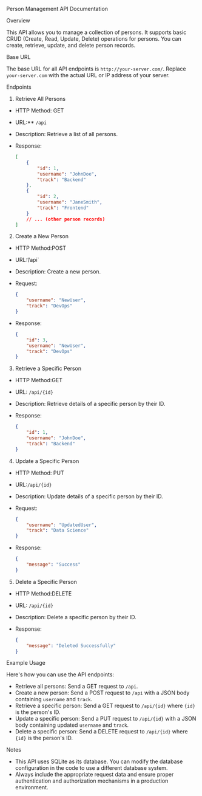 
Person Management API Documentation

Overview

This API allows you to manage a collection of persons. It supports basic CRUD (Create, Read, Update, Delete) operations for persons. You can create, retrieve, update, and delete person records.

 Base URL

The base URL for all API endpoints is `http://your-server.com/`. Replace `your-server.com` with the actual URL or IP address of your server.

Endpoints

1. Retrieve All Persons

- HTTP Method: GET
- URL:** `/api`
- Description: Retrieve a list of all persons.
- Response:

    ```json
    [
        {
            "id": 1,
            "username": "JohnDoe",
            "track": "Backend"
        },
        {
            "id": 2,
            "username": "JaneSmith",
            "track": "Frontend"
        }
        // ... (other person records)
    ]
    ```

2. Create a New Person

- HTTP Method:POST
- URL:’/api`
- Description: Create a new person.
- Request:

    ```json
    {
        "username": "NewUser",
        "track": "DevOps"
    }
    ```

- Response:

    ```json
    {
        "id": 3,
        "username": "NewUser",
        "track": "DevOps"
    }
    ```

3. Retrieve a Specific Person

- HTTP Method:GET
- URL: `/api/{id}`
- Description: Retrieve details of a specific person by their ID.
- Response:

    ```json
    {
        "id": 1,
        "username": "JohnDoe",
        "track": "Backend"
    }
    ```

4. Update a Specific Person

- HTTP Method: PUT
- URL:`/api/{id}`
- Description: Update details of a specific person by their ID.
- Request:

    ```json
    {
        "username": "UpdatedUser",
        "track": "Data Science"
    }
    ```

- Response:

    ```json
    {
        "message": "Success"
    }
    ```

5. Delete a Specific Person

- HTTP Method:DELETE
- URL: `/api/{id}`
- Description: Delete a specific person by their ID.
- Response:

    ```json
    {
        "message": "Deleted Successfully"
    }
    ```

 Example Usage

Here's how you can use the API endpoints:

- Retrieve all persons: Send a GET request to `/api`.
- Create a new person: Send a POST request to `/api` with a JSON body containing `username` and `track`.
- Retrieve a specific person: Send a GET request to `/api/{id}` where `{id}` is the person's ID.
- Update a specific person: Send a PUT request to `/api/{id}` with a JSON body containing updated `username` and `track`.
- Delete a specific person: Send a DELETE request to `/api/{id}` where `{id}` is the person's ID.

Notes

- This API uses SQLite as its database. You can modify the database configuration in the code to use a different database system.
- Always include the appropriate request data and ensure proper authentication and authorization mechanisms in a production environment.

